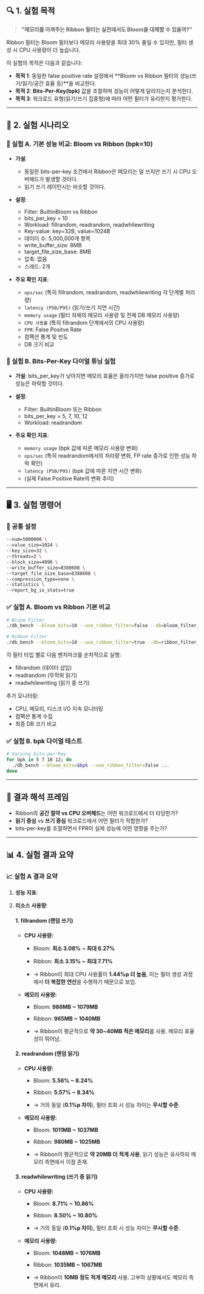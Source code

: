 ## 🔍 1. 실험 목적

> **"메모리를 아껴주는 Ribbon 필터는 실전에서도 Bloom을 대체할 수 있을까?"**


Ribbon 필터는 Bloom 필터보다 메모리 사용량을 최대 30% 줄일 수 있지만, 필터 생성 시 CPU 사용량이 더 높습니다. 

이 실험의 목적은 다음과 같습니다:
- **목적 1**: 동일한 false positive rate 설정에서 **Bloom vs Ribbon 필터의 성능(쓰기/읽기/공간 효율 등)**을 비교한다.
- **목적 2**: **Bits-Per-Key(bpk)** 값을 조절하며 성능이 어떻게 달라지는지 분석한다.
- **목적 3**: 워크로드 유형(읽기/쓰기 집중형)에 따라 어떤 필터가 유리한지 평가한다.
    

---

## 🧪 2. 실험 시나리오

### 🎯 실험 A. 기본 성능 비교: Bloom vs Ribbon (bpk=10)

- **가설**: 
    - 동일한 bits-per-key 조건에서 Ribbon은 메모리는 덜 쓰지만 쓰기 시 CPU 오버헤드가 발생할 것이다.
    - 읽기 쓰기 레이턴시는 비슷할 것이다.
    
- **설정**:
    - Filter: BuiltinBloom vs Ribbon
    - bits_per_key = 10
    - Workload: fillrandom, readrandom, readwhilewriting
    - Key-value: key=32B, value=1024B
    - 데이터 수: 5,000,000개 항목
    - write_buffer_size: 8MB
    - target_file_size_base: 8MB
    - 압축: 없음
    - 스레드: 2개
- **주요 확인 지표**:
    - `ops/sec` (특히 fillrandom, readrandom, readwhilewriting 각 단계별 처리량)
    - `latency (P50/P95)` (읽기/쓰기 지연 시간)
    - `memory usage` (필터 자체의 메모리 사용량 및 전체 DB 메모리 사용량)
    - `CPU 사용률` (특히 fillrandom 단계에서의 CPU 사용량)
    - `FPR`: False Positve Rate
    - 컴팩션 통계 및 빈도
    - DB 크기 비교
        

### 🎯 실험 B. Bits-Per-Key 다이얼 튜닝 실험

- **가설**: bits_per_key가 낮아지면 메모리 효율은 올라가지만 false positive 증가로 성능은 하락할 것이다.
    
- **설정**:
    - Filter: BuiltinBloom 또는 Ribbon
    - bits_per_key = 5, 7, 10, 12
    - Workload: readrandom
- **주요 확인 지표**:
    - `memory usage` (bpk 값에 따른 메모리 사용량 변화)
    - `ops/sec` (특히 readrandom에서의 처리량 변화, FP rate 증가로 인한 성능 하락 확인)
    - `latency (P50/P95)` (bpk 값에 따른 지연 시간 변화)
    - (실제 False Positive Rate의 변화 추이)
        

---

## 🖥️ 3. 실험 명령어

### 🔧 공통 설정

```bash
--num=5000000 \
--value_size=1024 \
--key_size=32 \
--threads=2 \
--block_size=4096 \
--write_buffer_size=8388608 \
--target_file_size_base=8388608 \
--compression_type=none \
--statistics \
--report_bg_io_stats=true
```

### ✅ 실험 A. Bloom vs Ribbon 기본 비교

```bash
# Bloom Filter
./db_bench --bloom_bits=10 --use_ribbon_filter=false --db=bloom_filter_db --benchmarks=fillrandom

# Ribbon Filter
./db_bench --bloom_bits=10 --use_ribbon_filter=true --db=ribbon_filter_db --benchmarks=fillrandom
```

각 필터 타입 별로 다음 벤치마크를 순차적으로 실행:
- fillrandom (데이터 삽입)
- readrandom (무작위 읽기)
- readwhilewriting (읽기 중 쓰기)

추가 모니터링:
- CPU, 메모리, 디스크 I/O 지속 모니터링
- 컴팩션 통계 수집
- 최종 DB 크기 비교


### ✅ 실험 B. bpk 다이얼 테스트

```bash
# Varying bits-per-key
for bpk in 5 7 10 12; do
  ./db_bench --bloom_bits=$bpk --use_ribbon_filter=false ...
done
```

---

## 🧠 결과 해석 프레임

- Ribbon의 **공간 절약 vs CPU 오버헤드**는 어떤 워크로드에서 더 타당한가?
- **읽기 중심** vs **쓰기 중심** 워크로드에서 어떤 필터가 적합한가?
- bits-per-key를 조절하면서 FPR이 실제 성능에 어떤 영향을 주는가?
    

---

## 📊 4. 실험 결과 요약

### 📈 실험 A 결과 요약


1. **성능 지표**:


2. **리소스 사용량**:

    #### 1. **fillrandom (랜덤 쓰기)**

    - **CPU 사용량:**
        
        - Bloom: **최소 3.08% ~ 최대 6.27%**
            
        - Ribbon: **최소 3.15% ~ 최대 7.71%**
            
        - → Ribbon이 최대 CPU 사용률이 **1.44%p 더 높음**, 이는 필터 생성 과정에서 **더 복잡한 연산**을 수행하기 때문으로 보임.
            
    - **메모리 사용량:**
        
        - Bloom: **986MB ~ 1079MB**
            
        - Ribbon: **965MB ~ 1040MB**
            
        - → Ribbon이 평균적으로 **약 30~40MB 적은 메모리**를 사용. 메모리 효율성이 뛰어남.
            



    #### 2. **readrandom (랜덤 읽기)**

    - **CPU 사용량:**
        
        - Bloom: **5.56% ~ 8.24%**
            
        - Ribbon: **5.57% ~ 8.34%**
            
        - → 거의 동일 (**0.1%p 차이**), 필터 조회 시 성능 차이는 **무시할 수준**.
            
    - **메모리 사용량:**
        
        - Bloom: **1011MB ~ 1037MB**
            
        - Ribbon: **980MB ~ 1025MB**
            
        - → Ribbon이 평균적으로 **약 20MB 더 적게 사용**, 읽기 성능은 유사하되 메모리 측면에서 이점 존재.
            



    #### 3. **readwhilewriting (쓰기 중 읽기)**

    - **CPU 사용량:**
        
        - Bloom: **8.71% ~ 10.86%**
            
        - Ribbon: **8.50% ~ 10.80%**
            
        - → 거의 동일 (**0.1%p 차이**), 필터 조회 시 성능 차이는 **무시할 수준**.
            
    - **메모리 사용량:**
        
        - Bloom: **1048MB ~ 1076MB**
            
        - Ribbon: **1035MB ~ 1067MB**
            
        - → Ribbon이 **10MB 정도 적게 메모리** 사용. 고부하 상황에서도 메모리 측면에서 유리.



